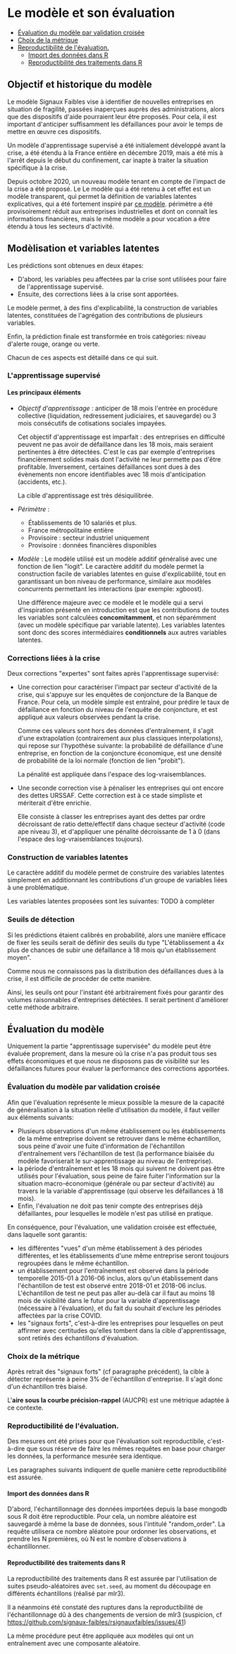 # Le modèle et son évaluation

<!-- START doctoc generated TOC please keep comment here to allow auto update -->
<!-- DON'T EDIT THIS SECTION, INSTEAD RE-RUN doctoc TO UPDATE -->

- [Évaluation du modèle par validation croisée](#%C3%A9valuation-du-mod%C3%A8le-par-validation-crois%C3%A9e)
- [Choix de la métrique](#choix-de-la-m%C3%A9trique)
- [Reproductibilité de l'évaluation.](#reproductibilit%C3%A9-de-l%C3%A9valuation)
  - [Import des données dans R](#import-des-donn%C3%A9es-dans-r)
  - [Reproductibilité des traitements dans R](#reproductibilit%C3%A9-des-traitements-dans-r)

<!-- END doctoc generated TOC please keep comment here to allow auto update -->

## Objectif et historique du modèle

Le modèle Signaux Faibles vise à identifier de nouvelles 
entreprises en
situation de fragilité, passées inaperçues auprès des 
administrations, alors que
des dispositifs d'aide pourraient leur être proposés. Pour 
cela, il est
important d'anticiper suffisamment les défaillances pour 
avoir le temps de
mettre en œuvre ces dispositifs.

Un modèle d'apprentissage supervisé a été initialement 
développé avant la
crise, a été étendu à la France entière en décembre 2019, mais a été mis à
l'arrêt depuis le début du confinement, car inapte à traiter la situation
spécifique à la crise.

Depuis octobre 2020, un nouveau modèle tenant en compte de 
l'impact de la crise a été proposé.  Le
Le modèle qui a été retenu à cet effet est un modèle 
transparent, qui permet la définition de variables latentes 
explicatives, qui a été fortement inspiré par [ce 
modèle](http://dukedatasciencefico.cs.duke.edu/). périmètre 
a été provisoirement réduit aux entreprises industrielles 
et dont on
connaît les informations financières, mais le même modèle a 
pour vocation a être étendu à tous les secteurs d'activité. 

## Modèlisation et variables latentes

Les prédictions sont obtenues en deux étapes:

- D'abord, les variables peu affectées par la crise sont 
  utilisées pour faire de l'apprentissage supervisé. 
- Ensuite, des corrections liées à la crise sont 
  apportées. 

Le modèle permet, à des fins d'explicabilité, la 
construction de variables latentes, constituées de 
l'agrégation des contributions de plusieurs variables. 

Enfin, la prédiction finale est transformée en trois 
catégories: niveau d'alerte rouge, orange ou verte. 

Chacun de ces aspects est détaillé dans ce qui suit. 

### L'apprentissage supervisé 

#### Les principaux éléments 

* *Objectif d'apprentissage* : anticiper de 18 mois 
  l'entrée en procédure collective (liquidation, 
  redressement judiciaires, et sauvegarde) ou 3 mois
  consécutifs de cotisations sociales impayées.
  
  Cet objectif d'apprentissage est imparfait : des 
  entreprises en difficulté peuvent ne
  pas avoir de défaillance dans les 18 mois, mais seraient 
  pertinentes à être
  détectées. C'est le cas par exemple d'entreprises 
  financièrement solides mais dont l'activité ne leur 
  permette pas d'être profitable. Inversement, certaines 
  défaillances sont dues à des évènements non encore 
  identifiables avec 18 mois d'anticipation (accidents, 
  etc.). 

  La cible d'apprentissage est très désiquilibrée.

* *Périmètre* :
  
  * Établissements de 10 salariés et plus.
  * France métropolitaine entière
  * Provisoire : secteur industriel uniquement
  * Provisoire : données financières disponibles

* *Modèle* : Le modèle utilisé est un modèle additif généralisé  avec une 
  fonction de lien "logit". Le caractère additif du modèle permet la 
  construction facile de variables latentes en guise d'explicabilité, tout en 
  garantissant un bon niveau de performance, similaire aux modèles concurrents 
  permettant les interactions (par exemple: xgboost). 

  Une différence majeure avec ce modèle et le modèle qui a servi d'inspiration 
  présenté en introduction est que les contributions de toutes les variables 
  sont calculées **concomitamment**, et non séparémment (avec un modèle 
  spécifique par variable latente). Les variables latentes sont donc des scores 
  intermédiaires **conditionnels** aux autres variables latentes. 

### Corrections liées à la crise

Deux corrections "expertes" sont faites après 
l'apprentissage supervisé: 

* Une correction pour caractériser l'impact par secteur 
  d'activité de la crise, qui s'appuye sur les enquêtes de conjoncture de la 
  Banque de France. Pour cela, un modèle simple est entraîné, pour prédire le 
  taux de défaillance en fonction du niveau de l'enquête de conjoncture, et est 
  appliqué aux valeurs observées pendant la crise. 

  Comme ces valeurs sont hors des données d'entraînement, il s'agit d'une 
  extrapolation (contrairement aux plus classiques interpolations), qui repose 
  sur l'hypothèse suivante: la probabilité de défaillance d'une entreprise, en 
  fonction de la conjoncture économique, est une densité de probabilité de la 
  loi normale (fonction de lien "probit"). 

  La pénalité est appliquée dans l'espace des log-vraisemblances. 

* Une seconde correction vise à pénaliser les entreprises qui ont encore des 
  dettes URSSAF. Cette correction est à ce stade simpliste et mériterait d'être 
  enrichie.

  Elle consiste à classer les entreprises ayant des dettes par ordre 
  décroissant de ratio dette/effectif dans chaque secteur d'activité (code ape 
  niveau 3), et d'appliquer une pénalité décroissante de 1 à 0 (dans l'espace 
  des log-vraisemblances toujours). 

### Construction de variables latentes

Le caractère additif du modèle permet de construire des variables latentes 
simplement en additionnant les contributions d'un groupe de variables liées à 
une problématique. 

Les variables latentes proposées sont les suivantes: TODO à compléter

### Seuils de détection

Si les prédictions étaient calibrés en probabilité, alors une manière efficace 
de fixer les seuils serait de définir des seuils du type "L'établissement a 4x 
plus de chances de subir une défaillance à 18 mois qu'un établissement moyen". 

Comme nous ne connaissons pas la distribution des défaillances dues à la crise, 
il est difficile de procéder de cette manière. 

Ainsi, les seuils ont pour l'instant été arbitrairement fixés pour garantir des 
volumes raisonnables d'entreprises détéctées. Il serait pertinent d'améliorer 
cette méthode arbitraire. 

## Évaluation du modèle

Uniquement la partie "apprentissage supervisée" du modèle peut être évaluée 
proprement, dans la mesure où la crise n'a pas produit tous ses effets 
économiques et que nous ne disposons pas de visibilité sur les défaillances 
futures pour évaluer la performance des corrections apportées. 

### Évaluation du modèle par validation croisée

Afin que l'évaluation représente le mieux possible la mesure de la capacité de
généralisation à la situation réelle d'utilisation du modèle, il faut veiller
aux éléments suivants:

- Plusieurs observations d'un même établissement ou les établissements de la
  même entreprise doivent se retrouver dans le même échantillon, sous peine
  d'avoir une fuite d'information de l'échantillon d'entraînement vers
  l'échantillon de test (la performance biaisée du modèle favoriserait le
  sur-apprentissage au niveau de l'entreprise).
- la période d'entraînement et les 18 mois qui suivent ne doivent pas être
  utilisés pour l'évaluation, sous peine de faire fuiter l'information sur la
  situation macro-économique
  (générale ou par secteur d'activité) au travers le la variable
  d'apprentissage (qui observe les défaillances à 18 mois).
- Enfin, l'évaluation ne doit pas tenir compte des entreprises déjà
  défaillantes, pour lesquelles le modèle n'est pas utilisé en pratique.

En conséquence, pour l'évaluation, une validation croisée est effectuée, dans
laquelle sont garantis:

- les différentes "vues" d'un même établissement à des périodes différentes, et
  les établissements d'une même entreprise seront toujours regroupées dans le
  même échantillon.
- un établissement pour l'entraînement est observé dans la période temporelle
  2015-01 à 2016-06 inclus, alors qu'un établissement dans l'échantillon de
  test est observé entre 2018-01 et 2018-06 inclus. L'échantillon de test ne
  peut pas aller au-delà car il faut au moins 18 mois de visibilité dans le
  futur pour la variable d'apprentissage (nécessaire à l'évaluation), et du
  fait du souhait d'exclure les périodes affectées par la crise COVID.
- les "signaux forts", c'est-à-dire les entreprises pour lesquelles on peut
  affirmer avec certitudes qu'elles tombent dans la cible d'apprentissage, sont
  retirés des échantillons d'évaluation.

### Choix de la métrique

Après retrait des "signaux forts" (cf paragraphe précédent), la cible à détecter représente à peine 3% de l'échantillon d'entreprise. Il s'agit donc d'un échantillon très biaisé.

L'**aire sous la courbe précision-rappel** (AUCPR) est une métrique adaptée à
ce contexte.

### Reproductibilité de l'évaluation.

Des mesures ont été prises pour que l'évaluation soit reproductibile,
c'est-à-dire que sous réserve de faire les mêmes requêtes en base pour charger
les données, la performance mesurée sera identique.

Les paragraphes suivants indiquent de quelle manière cette reproductibilité est
assurée.

#### Import des données dans R

D'abord, l'échantillonnage des données importées depuis la base mongodb sous R
doit être reproductible. Pour cela, un nombre aléatoire est sauvegardé à même
la base de données, sous l'intitulé "random_order". La requête utilisera ce
nombre aléatoire pour ordonner les observations, et prendre les N premières, où
N est le nombre d'observations à échantillonner.

#### Reproductibilité des traitements dans R

La reproductibilité des traitements dans R est assurée par l'utilisation de
suites pseudo-aléatoires avec `set.seed`, au moment du découpage en différents
échantillons (réalisé par mlr3).

Il a néanmoins été constaté des ruptures dans la reproductibilité de
l'échantillonnage dû à des changements de version de mlr3 (suspicion, cf
https://github.com/signaux-faibles/rsignauxfaibles/issues/41)

La même procédure peut être appliquée aux modèles qui ont un entraînement avec
une composante aléatoire.
